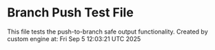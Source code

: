 # Branch Push Test File
This file tests the push-to-branch safe output functionality.
Created by custom engine at: Fri Sep  5 12:03:21 UTC 2025
